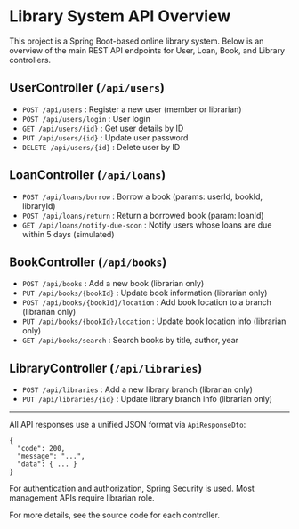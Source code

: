 # Library System API Overview

This project is a Spring Boot-based online library system. Below is an overview of the main REST API endpoints for User, Loan, Book, and Library controllers.

## UserController (`/api/users`)
- `POST /api/users` : Register a new user (member or librarian)
- `POST /api/users/login` : User login
- `GET /api/users/{id}` : Get user details by ID
- `PUT /api/users/{id}` : Update user password
- `DELETE /api/users/{id}` : Delete user by ID

## LoanController (`/api/loans`)
- `POST /api/loans/borrow` : Borrow a book (params: userId, bookId, libraryId)
- `POST /api/loans/return` : Return a borrowed book (param: loanId)
- `GET /api/loans/notify-due-soon` : Notify users whose loans are due within 5 days (simulated)

## BookController (`/api/books`)
- `POST /api/books` : Add a new book (librarian only)
- `PUT /api/books/{bookId}` : Update book information (librarian only)
- `POST /api/books/{bookId}/location` : Add book location to a branch (librarian only)
- `PUT /api/books/{bookId}/location` : Update book location info (librarian only)
- `GET /api/books/search` : Search books by title, author, year

## LibraryController (`/api/libraries`)
- `POST /api/libraries` : Add a new library branch (librarian only)
- `PUT /api/libraries/{id}` : Update library branch info (librarian only)

---
All API responses use a unified JSON format via `ApiResponseDto`:
```
{
  "code": 200,
  "message": "...",
  "data": { ... }
}
```

For authentication and authorization, Spring Security is used. Most management APIs require librarian role.

For more details, see the source code for each controller.
